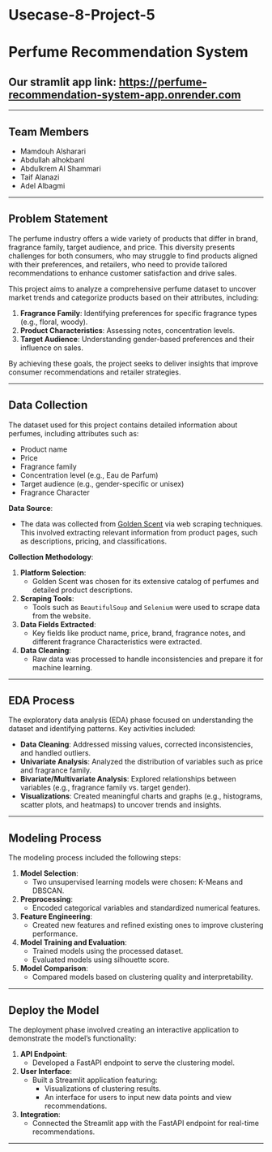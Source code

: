 # Usecase-8-Project-5



# Perfume Recommendation System

## Our stramlit app link: https://perfume-recommendation-system-app.onrender.com

---
## Team Members
- Mamdouh Alsharari
- Abdullah alhokbanl
- Abdulkrem Al Shammari
- Taif Alanazi
- Adel Albagmi

---
## Problem Statement

The perfume industry offers a wide variety of products that differ in brand, fragrance family, target audience, and price. This diversity presents challenges for both consumers, who may struggle to find products aligned with their preferences, and retailers, who need to provide tailored recommendations to enhance customer satisfaction and drive sales.

This project aims to analyze a comprehensive perfume dataset to uncover market trends and categorize products based on their attributes, including:
1. **Fragrance Family**: Identifying preferences for specific fragrance types (e.g., floral, woody).
3. **Product Characteristics**: Assessing notes, concentration levels.
4. **Target Audience**: Understanding gender-based preferences and their influence on sales.

By achieving these goals, the project seeks to deliver insights that improve consumer recommendations and retailer strategies.

---

## Data Collection

The dataset used for this project contains detailed information about perfumes, including attributes such as:
- Product name
- Price
- Fragrance family
- Concentration level (e.g., Eau de Parfum)
- Target audience (e.g., gender-specific or unisex)
- Fragrance Character

**Data Source**:
- The data was collected from [Golden Scent](https://www.goldenscent.com/) via web scraping techniques. This involved extracting relevant information from product pages, such as descriptions, pricing, and classifications.

**Collection Methodology**:
1. **Platform Selection**:
   - Golden Scent was chosen for its extensive catalog of perfumes and detailed product descriptions.
2. **Scraping Tools**:
   - Tools such as `BeautifulSoup` and `Selenium` were used to scrape data from the website.
3. **Data Fields Extracted**:
   - Key fields like product name, price, brand, fragrance notes, and different fragrance Characteristics were extracted.
4. **Data Cleaning**:
   - Raw data was processed to handle inconsistencies and prepare it for machine learning.

---

## EDA Process

The exploratory data analysis (EDA) phase focused on understanding the dataset and identifying patterns. Key activities included:
- **Data Cleaning**: Addressed missing values, corrected inconsistencies, and handled outliers.
- **Univariate Analysis**: Analyzed the distribution of variables such as price and fragrance family.
- **Bivariate/Multivariate Analysis**: Explored relationships between variables (e.g., fragrance family vs. target gender).
- **Visualizations**: Created meaningful charts and graphs (e.g., histograms, scatter plots, and heatmaps) to uncover trends and insights.

---

## Modeling Process

The modeling process included the following steps:
1. **Model Selection**:
   - Two unsupervised learning models were chosen: K-Means and DBSCAN.
2. **Preprocessing**:
   - Encoded categorical variables and standardized numerical features.
3. **Feature Engineering**:
   - Created new features and refined existing ones to improve clustering performance.
4. **Model Training and Evaluation**:
   - Trained models using the processed dataset.
   - Evaluated models using silhouette score.
5. **Model Comparison**:
   - Compared models based on clustering quality and interpretability.

---

## Deploy the Model

The deployment phase involved creating an interactive application to demonstrate the model’s functionality:
1. **API Endpoint**:
   - Developed a FastAPI endpoint to serve the clustering model.
2. **User Interface**:
   - Built a Streamlit application featuring:
     - Visualizations of clustering results.
     - An interface for users to input new data points and view recommendations.
3. **Integration**:
   - Connected the Streamlit app with the FastAPI endpoint for real-time recommendations.

---
